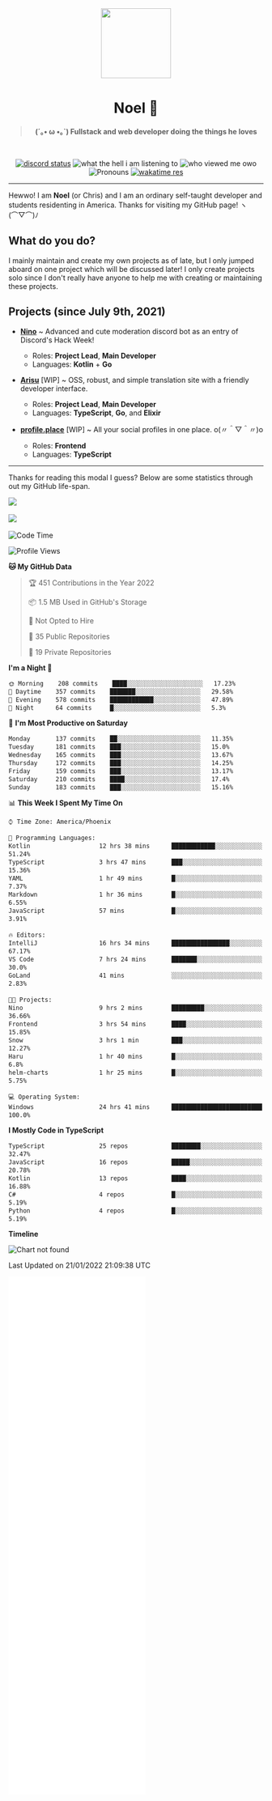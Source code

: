 <div align='center'>
  <div align='center'>
    <img
      src='https://cdn.floofy.dev/art/icons/icon_cinnamonserval.png'
      width='138'
      height='138'
    />
  </div>
  <h1>Noel 🐾</h1>
  <blockquote><strong>(´｡• ω •｡`) Fullstack and web developer doing the things he loves</strong></blockquote>

  <br />

  <a href='https://discord.com/users/280158289667555328' target='_blank'><img alt="discord status" src="https://dev.discordprofiles.me/badge/status/280158289667555328" /></a>
  <img alt="what the hell i am listening to" src="https://dev.discordprofiles.me/badge/spotify/280158289667555328" />
  <img alt="who viewed me owo" src="https://komarev.com/ghpvc/?username=auguwu" />
  <img alt='Pronouns' src='https://img.shields.io/endpoint?url=https://pronoundb.org/shields/6004d014406af11e4593a013' />
  <a href="https://wakatime.com/@auguwu" target='_blank'>
    <img alt='wakatime res' src='https://wakatime.com/badge/user/89736485-42ec-4c0f-a2f3-481db74514dc.svg' />
  </a>
</div>

<hr />

Hewwo! I am **Noel** (or Chris) and I am an ordinary self-taught developer and students residenting in America. Thanks for visiting my GitHub page! ヽ(⌒▽⌒)ﾉ

## What do you do?
I mainly maintain and create my own projects as of late, but I only jumped aboard on one project which will be discussed later! I only create projects
solo since I don't really have anyone to help me with creating or maintaining these projects.

## Projects (since July 9th, 2021)
- [**Nino**](https://nino.sh) ~ Advanced and cute moderation discord bot as an entry of Discord's Hack Week!
  - Roles: **Project Lead**, **Main Developer**
  - Languages: **Kotlin** + **Go**

- [**Arisu**](https://arisu.land) [WIP] ~ OSS, robust, and simple translation site with a friendly developer interface.
  - Roles: **Project Lead**, **Main Developer**
  - Languages: **TypeScript**, **Go**, and **Elixir**

- [**profile.place**](https://profile.place) [WIP] ~ All your social profiles in one place. o(〃＾▽＾〃)o
  - Roles: **Frontend**
  - Languages: **TypeScript**

---

Thanks for reading this modal I guess? Below are some statistics through out my GitHub life-span.

![](https://github-readme-stats.vercel.app/api?username=auguwu&count_private=true&show_icons=true&theme=gruvbox)

![](https://github-readme-stats.vercel.app/api/top-langs/?username=auguwu&layout=compact&theme=gruvbox)

<!--START_SECTION:waka-->
![Code Time](http://img.shields.io/badge/Code%20Time-2%2C654%20hrs%2025%20mins-blue)

![Profile Views](http://img.shields.io/badge/Profile%20Views-4-blue)

**🐱 My GitHub Data** 

> 🏆 451 Contributions in the Year 2022
 > 
> 📦 1.5 MB Used in GitHub's Storage 
 > 
> 🚫 Not Opted to Hire
 > 
> 📜 35 Public Repositories 
 > 
> 🔑 19 Private Repositories  
 > 
**I'm a Night 🦉** 

```text
🌞 Morning    208 commits    ████░░░░░░░░░░░░░░░░░░░░░   17.23% 
🌆 Daytime    357 commits    ███████░░░░░░░░░░░░░░░░░░   29.58% 
🌃 Evening    578 commits    ████████████░░░░░░░░░░░░░   47.89% 
🌙 Night      64 commits     █░░░░░░░░░░░░░░░░░░░░░░░░   5.3%

```
📅 **I'm Most Productive on Saturday** 

```text
Monday       137 commits    ██░░░░░░░░░░░░░░░░░░░░░░░   11.35% 
Tuesday      181 commits    ███░░░░░░░░░░░░░░░░░░░░░░   15.0% 
Wednesday    165 commits    ███░░░░░░░░░░░░░░░░░░░░░░   13.67% 
Thursday     172 commits    ███░░░░░░░░░░░░░░░░░░░░░░   14.25% 
Friday       159 commits    ███░░░░░░░░░░░░░░░░░░░░░░   13.17% 
Saturday     210 commits    ████░░░░░░░░░░░░░░░░░░░░░   17.4% 
Sunday       183 commits    ███░░░░░░░░░░░░░░░░░░░░░░   15.16%

```


📊 **This Week I Spent My Time On** 

```text
⌚︎ Time Zone: America/Phoenix

💬 Programming Languages: 
Kotlin                   12 hrs 38 mins      ████████████░░░░░░░░░░░░░   51.24% 
TypeScript               3 hrs 47 mins       ███░░░░░░░░░░░░░░░░░░░░░░   15.36% 
YAML                     1 hr 49 mins        █░░░░░░░░░░░░░░░░░░░░░░░░   7.37% 
Markdown                 1 hr 36 mins        █░░░░░░░░░░░░░░░░░░░░░░░░   6.55% 
JavaScript               57 mins             █░░░░░░░░░░░░░░░░░░░░░░░░   3.91%

🔥 Editors: 
IntelliJ                 16 hrs 34 mins      ████████████████░░░░░░░░░   67.17% 
VS Code                  7 hrs 24 mins       ███████░░░░░░░░░░░░░░░░░░   30.0% 
GoLand                   41 mins             ░░░░░░░░░░░░░░░░░░░░░░░░░   2.83%

🐱‍💻 Projects: 
Nino                     9 hrs 2 mins        █████████░░░░░░░░░░░░░░░░   36.66% 
Frontend                 3 hrs 54 mins       ████░░░░░░░░░░░░░░░░░░░░░   15.85% 
Snow                     3 hrs 1 min         ███░░░░░░░░░░░░░░░░░░░░░░   12.27% 
Haru                     1 hr 40 mins        █░░░░░░░░░░░░░░░░░░░░░░░░   6.8% 
helm-charts              1 hr 25 mins        █░░░░░░░░░░░░░░░░░░░░░░░░   5.75%

💻 Operating System: 
Windows                  24 hrs 41 mins      █████████████████████████   100.0%

```

**I Mostly Code in TypeScript** 

```text
TypeScript               25 repos            ████████░░░░░░░░░░░░░░░░░   32.47% 
JavaScript               16 repos            █████░░░░░░░░░░░░░░░░░░░░   20.78% 
Kotlin                   13 repos            ████░░░░░░░░░░░░░░░░░░░░░   16.88% 
C#                       4 repos             █░░░░░░░░░░░░░░░░░░░░░░░░   5.19% 
Python                   4 repos             █░░░░░░░░░░░░░░░░░░░░░░░░   5.19%

```


**Timeline**

![Chart not found](https://raw.githubusercontent.com/auguwu/auguwu/master/charts/bar_graph.png) 


 Last Updated on 21/01/2022 21:09:38 UTC
<!--END_SECTION:waka-->

![](./github-metrics.svg)
